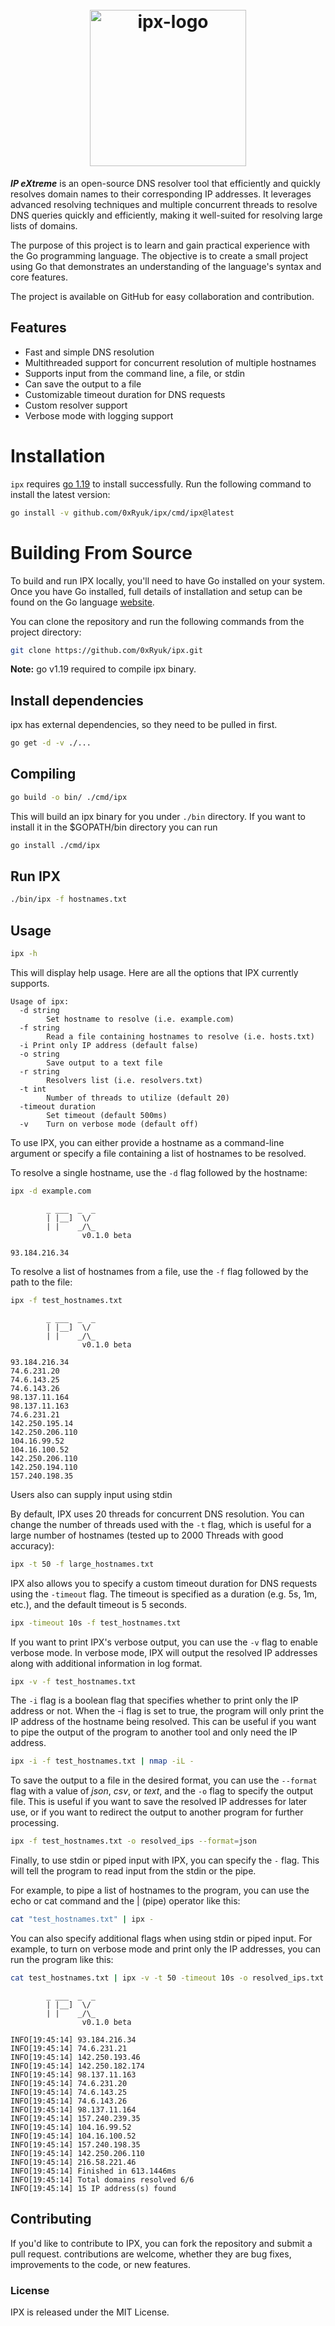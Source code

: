 <h1 align="center">
  <br>
  <a href="https://github.com/0xRyuk/IPX"><img src="https://i.ibb.co/QNhS6k4/ipx-logo.png" alt="ipx-logo" width="250" border="0"></a>
</h1>

***IP eXtreme*** is an open-source DNS resolver tool that efficiently and quickly resolves domain names to their corresponding IP addresses. It leverages advanced resolving techniques and multiple concurrent threads to resolve DNS queries quickly and efficiently, making it well-suited for resolving large lists of domains.

The purpose of this project is to learn and gain practical experience with the Go programming language. The objective is to create a small project using Go that demonstrates an understanding of the language's syntax and core features.

The project is available on GitHub for easy collaboration and contribution.


## Features
- Fast and simple DNS resolution
- Multithreaded support for concurrent resolution of multiple hostnames
- Supports input from the command line, a file, or stdin
- Can save the output to a file
- Customizable timeout duration for DNS requests
- Custom resolver support
- Verbose mode with logging support

# Installation
`ipx` requires [go 1.19](https://go.dev/dl/) to install successfully. Run the following command to install the latest version:
```bash
go install -v github.com/0xRyuk/ipx/cmd/ipx@latest
```

# Building From Source
To build and run IPX locally, you'll need to have Go installed on your system. Once you have Go installed, full details of installation and setup can be found on the Go language [website](https://golang.org/doc/install).

You can clone the repository and run the following commands from the project directory:

```bash
git clone https://github.com/0xRyuk/ipx.git
```
**Note:** go v1.19 required to compile ipx binary.

## Install dependencies
ipx has external dependencies, so they need to be pulled in first.
```bash
go get -d -v ./...
```
## Compiling
```bash
go build -o bin/ ./cmd/ipx
```
This will build an ipx binary for you under `./bin` directory. If you want to install it in the $GOPATH/bin directory you can run

```bash
go install ./cmd/ipx
```
## Run IPX
```bash
./bin/ipx -f hostnames.txt
```
## Usage
```bash
ipx -h
```
This will display help usage. Here are all the options that IPX currently supports.

```console
Usage of ipx:
  -d string
        Set hostname to resolve (i.e. example.com)
  -f string
        Read a file containing hostnames to resolve (i.e. hosts.txt)
  -i Print only IP address (default false)
  -o string
        Save output to a text file
  -r string
        Resolvers list (i.e. resolvers.txt)
  -t int
        Number of threads to utilize (default 20)
  -timeout duration
        Set timeout (default 500ms)
  -v    Turn on verbose mode (default off)
```

To use IPX, you can either provide a hostname as a command-line argument or specify a file containing a list of hostnames to be resolved.

To resolve a single hostname, use the `-d` flag followed by the hostname:
```bash
ipx -d example.com
```
```console
        _ ___  _  _        
        | |__]  \/
        | |    _/\_        
                v0.1.0 beta

93.184.216.34
```

To resolve a list of hostnames from a file, use the `-f` flag followed by the path to the file:
```bash
ipx -f test_hostnames.txt
```
```console
        _ ___  _  _        
        | |__]  \/
        | |    _/\_        
                v0.1.0 beta

93.184.216.34
74.6.231.20
74.6.143.25
74.6.143.26
98.137.11.164
98.137.11.163
74.6.231.21
142.250.195.14
142.250.206.110
104.16.99.52
104.16.100.52
142.250.206.110
142.250.194.110
157.240.198.35
```
Users also can supply input using stdin

By default, IPX uses 20 threads for concurrent DNS resolution. You can change the number of threads used with the `-t` flag, which is useful for a large number of hostnames (tested up to 2000 Threads with good accuracy):
```bash
ipx -t 50 -f large_hostnames.txt
```
IPX also allows you to specify a custom timeout duration for DNS requests using the `-timeout` flag. The timeout is specified as a duration (e.g. 5s, 1m, etc.), and the default timeout is 5 seconds.
```bash
ipx -timeout 10s -f test_hostnames.txt
```
If you want to print IPX's verbose output, you can use the `-v` flag to enable verbose mode. In verbose mode, IPX will output the resolved IP addresses along with additional information in log format.
```bash
ipx -v -f test_hostnames.txt
```
The `-i` flag is a boolean flag that specifies whether to print only the IP address or not. When the -i flag is set to true, the program will only print the IP address of the hostname being resolved. This can be useful if you want to pipe the output of the program to another tool and only need the IP address.
```bash
ipx -i -f test_hostnames.txt | nmap -iL -
```
To save the output to a file in the desired format, you can use the `--format` flag with a value of _json_, _csv_, or _text_, and the `-o` flag to specify the output file. This is useful if you want to save the resolved IP addresses for later use, or if you want to redirect the output to another program for further processing.
```bash
ipx -f test_hostnames.txt -o resolved_ips --format=json
```
Finally, to use stdin or piped input with IPX, you can specify the `-` flag. This will tell the program to read input from the stdin or the pipe.

For example, to pipe a list of hostnames to the program, you can use the echo or cat command and the | (pipe) operator like this:
```bash
cat "test_hostnames.txt" | ipx -
```
You can also specify additional flags when using stdin or piped input. For example, to turn on verbose mode and print only the IP addresses, you can run the program like this:
```bash
cat test_hostnames.txt | ipx -v -t 50 -timeout 10s -o resolved_ips.txt
```
```console
        _ ___  _  _        
        | |__]  \/
        | |    _/\_        
                v0.1.0 beta

INFO[19:45:14] 93.184.216.34
INFO[19:45:14] 74.6.231.21
INFO[19:45:14] 142.250.193.46
INFO[19:45:14] 142.250.182.174
INFO[19:45:14] 98.137.11.163
INFO[19:45:14] 74.6.231.20
INFO[19:45:14] 74.6.143.25
INFO[19:45:14] 74.6.143.26
INFO[19:45:14] 98.137.11.164
INFO[19:45:14] 157.240.239.35
INFO[19:45:14] 104.16.99.52
INFO[19:45:14] 104.16.100.52
INFO[19:45:14] 157.240.198.35
INFO[19:45:14] 142.250.206.110
INFO[19:45:14] 216.58.221.46
INFO[19:45:14] Finished in 613.1446ms
INFO[19:45:14] Total domains resolved 6/6
INFO[19:45:14] 15 IP address(s) found
```

## Contributing
If you'd like to contribute to IPX, you can fork the repository and submit a pull request. contributions are welcome, whether they are bug fixes, improvements to the code, or new features.

### License
IPX is released under the MIT License.